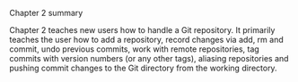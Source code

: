 Chapter 2 summary

Chapter 2 teaches new users how to handle a Git repository. It primarily teaches the user how to add a repository, record changes via add, rm and commit, undo previous commits, work with remote repositories, tag commits with version numbers (or any other tags), aliasing repositories and pushing commit changes to the Git directory from the working directory.
